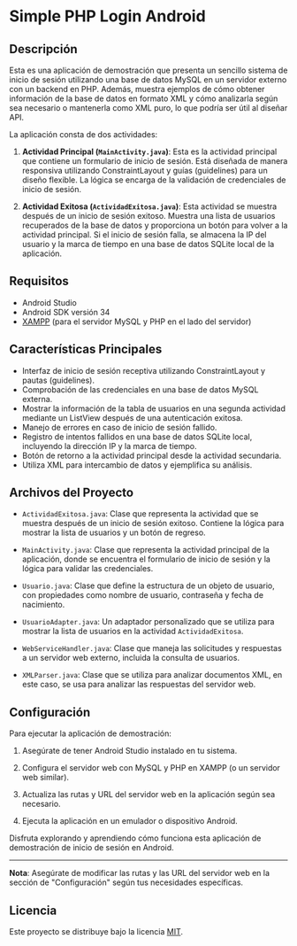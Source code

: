 # Simple PHP Login Android

## Descripción

Esta es una aplicación de demostración que presenta un sencillo sistema de inicio de sesión utilizando una base de datos MySQL en un servidor externo con un backend en PHP. Además, muestra ejemplos de cómo obtener información de la base de datos en formato XML y cómo analizarla según sea necesario o mantenerla como XML puro, lo que podría ser útil al diseñar API.

La aplicación consta de dos actividades:

1. **Actividad Principal (`MainActivity.java`)**: Esta es la actividad principal que contiene un formulario de inicio de sesión. Está diseñada de manera responsiva utilizando ConstraintLayout y guías (guidelines) para un diseño flexible. La lógica se encarga de la validación de credenciales de inicio de sesión.

2. **Actividad Exitosa (`ActividadExitosa.java`)**: Esta actividad se muestra después de un inicio de sesión exitoso. Muestra una lista de usuarios recuperados de la base de datos y proporciona un botón para volver a la actividad principal. Si el inicio de sesión falla, se almacena la IP del usuario y la marca de tiempo en una base de datos SQLite local de la aplicación.

## Requisitos

- Android Studio
- Android SDK versión 34
- [XAMPP](https://www.apachefriends.org/index.html) (para el servidor MySQL y PHP en el lado del servidor)


## Características Principales

- Interfaz de inicio de sesión receptiva utilizando ConstraintLayout y pautas (guidelines).
- Comprobación de las credenciales en una base de datos MySQL externa.
- Mostrar la información de la tabla de usuarios en una segunda actividad mediante un ListView después de una autenticación exitosa.
- Manejo de errores en caso de inicio de sesión fallido.
- Registro de intentos fallidos en una base de datos SQLite local, incluyendo la dirección IP y la marca de tiempo.
- Botón de retorno a la actividad principal desde la actividad secundaria.
- Utiliza XML para intercambio de datos y ejemplifica su análisis.


## Archivos del Proyecto

- `ActividadExitosa.java`: Clase que representa la actividad que se muestra después de un inicio de sesión exitoso. Contiene la lógica para mostrar la lista de usuarios y un botón de regreso.

- `MainActivity.java`: Clase que representa la actividad principal de la aplicación, donde se encuentra el formulario de inicio de sesión y la lógica para validar las credenciales.

- `Usuario.java`: Clase que define la estructura de un objeto de usuario, con propiedades como nombre de usuario, contraseña y fecha de nacimiento.

- `UsuarioAdapter.java`: Un adaptador personalizado que se utiliza para mostrar la lista de usuarios en la actividad `ActividadExitosa`.

- `WebServiceHandler.java`: Clase que maneja las solicitudes y respuestas a un servidor web externo, incluida la consulta de usuarios.

- `XMLParser.java`: Clase que se utiliza para analizar documentos XML, en este caso, se usa para analizar las respuestas del servidor web.

## Configuración

Para ejecutar la aplicación de demostración:

1. Asegúrate de tener Android Studio instalado en tu sistema.

2. Configura el servidor web con MySQL y PHP en XAMPP (o un servidor web similar).

3. Actualiza las rutas y URL del servidor web en la aplicación según sea necesario.

4. Ejecuta la aplicación en un emulador o dispositivo Android.

Disfruta explorando y aprendiendo cómo funciona esta aplicación de demostración de inicio de sesión en Android.

---
**Nota**: Asegúrate de modificar las rutas y las URL del servidor web en la sección de "Configuración" según tus necesidades específicas.

## Licencia

Este proyecto se distribuye bajo la licencia [MIT](LICENSE).
